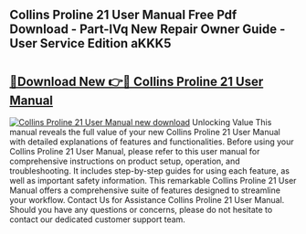 ## Collins Proline 21 User Manual Free Pdf Download - Part-lVq New Repair Owner Guide - User Service Edition aKKK5

# <h2><a href="http://bc48295.oget.top/?id=Collins+Proline+21+User+Manual">🔗Download New 👉🔴 Collins Proline 21 User Manual</a></h2>

[![Collins Proline 21 User Manual new download](https://i.imgur.com/5g1atiW.png)](http://bc48295.oget.top/?id=Collins+Proline+21+User+Manual)
Unlocking Value This manual reveals the full value of your new Collins Proline 21 User Manual with detailed explanations of features and functionalities. Before using your Collins Proline 21 User Manual, please refer to this user manual for comprehensive instructions on product setup, operation, and troubleshooting. It includes step-by-step guides for using each feature, as well as important safety information. This remarkable Collins Proline 21 User Manual offers a comprehensive suite of features designed to streamline your workflow. Contact Us for Assistance Collins Proline 21 User Manual. Should you have any questions or concerns, please do not hesitate to contact our dedicated customer support team.
